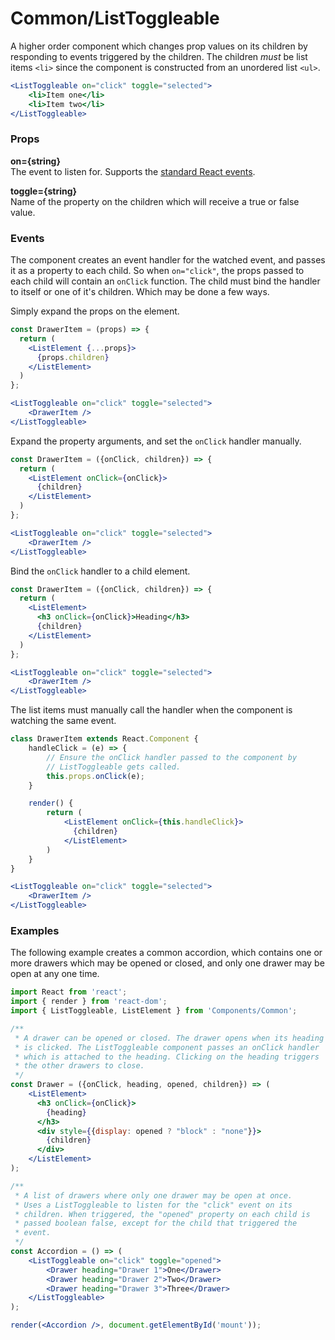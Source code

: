 Common/ListToggleable
=====================
A higher order component which changes prop values on its children by responding to events triggered by the children. The children _must_ be list items `<li>` since the component is constructed from an unordered list `<ul>`.

```jsx
<ListToggleable on="click" toggle="selected">
    <li>Item one</li>
    <li>Item two</li>
</ListToggleable>
```

### Props

**on={string}**  
The event to listen for. Supports the [standard React events](https://facebook.github.io/react/docs/events.html#supported-events).

**toggle={string}**  
Name of the property on the children which will receive a true or false value.

### Events
The component creates an event handler for the watched event, and passes it as a property to each child. So when `on="click"`, the props passed to each child will contain an `onClick` function. The child must bind the handler to itself or one of it's children. Which may be done a few ways.

Simply expand the props on the element.

```jsx
const DrawerItem = (props) => {
  return (
    <ListElement {...props}>
      {props.children}
    </ListElement>
  )
};

<ListToggleable on="click" toggle="selected">
    <DrawerItem />
</ListToggleable>
```

Expand the property arguments, and set the `onClick` handler manually.

```jsx
const DrawerItem = ({onClick, children}) => {
  return (
    <ListElement onClick={onClick}>
      {children}
    </ListElement>
  )
};

<ListToggleable on="click" toggle="selected">
    <DrawerItem />
</ListToggleable>
```

Bind the `onClick` handler to a child element.

```jsx
const DrawerItem = ({onClick, children}) => {
  return (
    <ListElement>
      <h3 onClick={onClick}>Heading</h3>
      {children}
    </ListElement>
  )
};

<ListToggleable on="click" toggle="selected">
    <DrawerItem />
</ListToggleable>
```

The list items must manually call the handler when the component is watching the same event.

```jsx
class DrawerItem extends React.Component {
    handleClick = (e) => {
        // Ensure the onClick handler passed to the component by
        // ListToggleable gets called.
        this.props.onClick(e);
    }

    render() {
        return (
            <ListElement onClick={this.handleClick}>
              {children}
            </ListElement>
        )
    }
}

<ListToggleable on="click" toggle="selected">
    <DrawerItem />
</ListToggleable>
```


### Examples

The following example creates a common accordion, which contains one or more drawers which may be opened or closed, and only one drawer may be open at any one time.

```jsx
import React from 'react';
import { render } from 'react-dom';
import { ListToggleable, ListElement } from 'Components/Common';

/**
 * A drawer can be opened or closed. The drawer opens when its heading
 * is clicked. The ListToggleable component passes an onClick handler
 * which is attached to the heading. Clicking on the heading triggers
 * the other drawers to close.
 */
const Drawer = ({onClick, heading, opened, children}) => (
    <ListElement>
      <h3 onClick={onClick}>
        {heading}
      </h3>
      <div style={{display: opened ? "block" : "none"}}>
        {children}
      </div>
    </ListElement>
);

/**
 * A list of drawers where only one drawer may be open at once.
 * Uses a ListToggleable to listen for the "click" event on its
 * children. When triggered, the "opened" property on each child is
 * passed boolean false, except for the child that triggered the
 * event.
 */
const Accordion = () => (
    <ListToggleable on="click" toggle="opened">
        <Drawer heading="Drawer 1">One</Drawer>
        <Drawer heading="Drawer 2">Two</Drawer>
        <Drawer heading="Drawer 3">Three</Drawer>
    </ListToggleable>
);

render(<Accordion />, document.getElementById('mount'));
```
